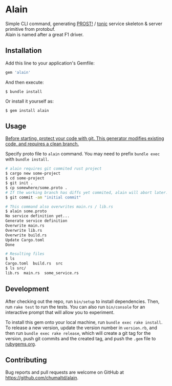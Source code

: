 # Alain

Simple CLI command, generating [PROST!](https://github.com/danburkert/prost) / [tonic](https://github.com/hyperium/tonic) service skeleton & server primitive from protobuf.  
Alain is named after a great F1 driver.


## Installation

Add this line to your application's Gemfile:

```ruby
gem 'alain'
```

And then execute:

    $ bundle install

Or install it yourself as:

    $ gem install alain


## Usage

<u>Before starting, protect your code with git. This generator modifies existing code, and requires a clean branch.</u>

Specify proto file to `alain` command. You may need to prefix `bundle exec` with `bundle install`.

```bash
# alain requires git commited rust project
$ cargo new some-project
$ cd some-project
$ git init .
$ cp somewhere/some.proto .
# If the working branch has diffs yet commited, alain will abort later.
$ git commit -am "initial commit"

# This command also overwrites main.rs / lib.rs
$ alain some.proto
No service definition yet...
Generate service definition
Overwrite main.rs
Overwrite lib.rs
Overwrite build.rs
Update Cargo.toml
Done

# Resulting files
$ ls
Cargo.toml  build.rs  src
$ ls src/
lib.rs  main.rs  some_service.rs
```


## Development

After checking out the repo, run `bin/setup` to install dependencies. Then, run `rake test` to run the tests. You can also run `bin/console` for an interactive prompt that will allow you to experiment.

To install this gem onto your local machine, run `bundle exec rake install`. To release a new version, update the version number in `version.rb`, and then run `bundle exec rake release`, which will create a git tag for the version, push git commits and the created tag, and push the `.gem` file to [rubygems.org](https://rubygems.org).

## Contributing

Bug reports and pull requests are welcome on GitHub at https://github.com/chumaltd/alain.
